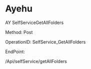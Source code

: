 #     Ayehu


AY SelfServiceGetAllFolders

Method: Post

OperationID: SelfService_GetAllFolders

EndPoint:

/Api/selfService/getAllFolders
